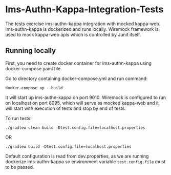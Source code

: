 Ims-Authn-Kappa-Integration-Tests
==============================

The tests exercise ims-authn-kappa integration with mocked kappa-web. Ims-authn-kappa is dockerized and runs locally.
Wiremock framework is used to mock kappa-web apis which is controlled by Junit itself.

Running locally
---------------

First, you need to create docker container for ims-authn-kappa using docker-compose.yaml file.

Go to directory containing docker-compose.yml and run command:

`docker-compose up --build`
 
It will start up ims-authn-kappa on port 9010. Wiremock is configured to run on localhost on port 8095, which will serve as mocked kappa-web and it will start with execution of tests and stop by end of tests.

To run tests:

`./gradlew clean build -Dtest.config.file=localhost.properties`

OR 

`./gradlew build -Dtest.config.file=localhost.properties`

Default configuration is read from dev.properties, as we are running dockerize ims-authn-kappa so environment variable `test.config.file` must to be passed.




 
 
